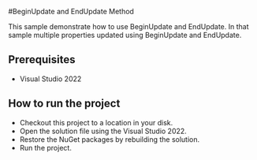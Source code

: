 #BeginUpdate and EndUpdate Method

This sample demonstrate how to use BeginUpdate and EndUpdate. In that sample multiple properties updated using BeginUpdate and EndUpdate. 


## Prerequisites

* Visual Studio 2022

## How to run the project

* Checkout this project to a location in your disk.
* Open the solution file using the Visual Studio 2022.
* Restore the NuGet packages by rebuilding the solution.
* Run the project.
